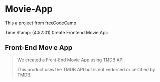 # Movie-App
This a project from [freeCodeCamp](https://www.youtube.com/watch?v=nu_pCVPKzTk) 

Time Stamp: (4:52:01) Create Frontend Movie App  

## Front-End Movie App
>We created a Front-End Movie App using TMDB API.
>
>This product uses the TMDB API but is not endorsed or certified by TMDB.

